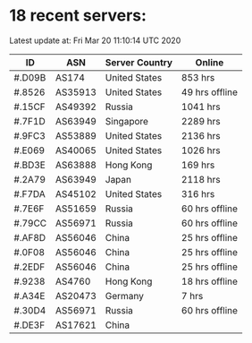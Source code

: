 # 18 recent servers:

Latest update at: Fri Mar 20 11:10:14 UTC 2020

| ID | ASN | Server Country | Online |
| -- | --- | -------------- | ------ |
| #.D09B | AS174 | United States | 853 hrs |
| #.8526 | AS35913 | United States | 49 hrs offline |
| #.15CF | AS49392 | Russia | 1041 hrs |
| #.7F1D | AS63949 | Singapore | 2289 hrs |
| #.9FC3 | AS53889 | United States | 2136 hrs |
| #.E069 | AS40065 | United States | 1026 hrs |
| #.BD3E | AS63888 | Hong Kong | 169 hrs |
| #.2A79 | AS63949 | Japan | 2118 hrs |
| #.F7DA | AS45102 | United States | 316 hrs |
| #.7E6F | AS51659 | Russia | 60 hrs offline |
| #.79CC | AS56971 | Russia | 60 hrs offline |
| #.AF8D | AS56046 | China | 25 hrs offline |
| #.0F08 | AS56046 | China | 25 hrs offline |
| #.2EDF | AS56046 | China | 25 hrs offline |
| #.9238 | AS4760 | Hong Kong | 18 hrs offline |
| #.A34E | AS20473 | Germany | 7 hrs |
| #.30D4 | AS56971 | Russia | 60 hrs offline |
| #.DE3F | AS17621 | China | |

